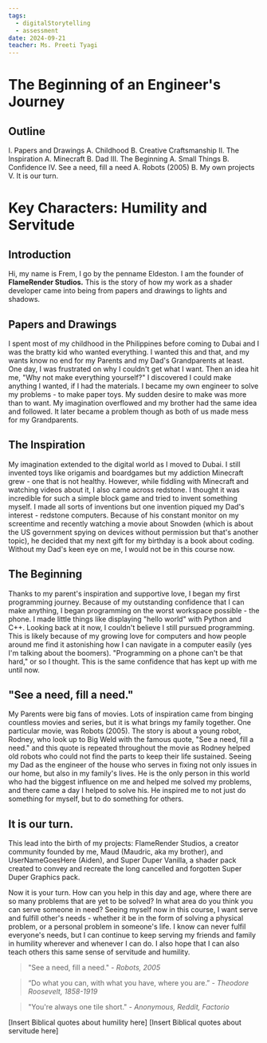 ```yaml
---
tags:
  - digitalStorytelling
  - assessment
date: 2024-09-21
teacher: Ms. Preeti Tyagi
---
```

# The Beginning of an Engineer's Journey
## Outline
I. Papers and Drawings
	A. Childhood
	B. Creative Craftsmanship
II. The Inspiration
	A. Minecraft
	B. Dad
III. The Beginning
	A. Small Things
	B. Confidence
IV. See a need, fill a need
	A. Robots (2005)
	B. My own projects
V. It is our turn.
# Key Characters: Humility and Servitude
## Introduction
Hi, my name is Frem, I go by the penname Eldeston. I am the founder of **FlameRender Studios.** This is the story of how my work as a shader developer came into being from papers and drawings to lights and shadows.
## Papers and Drawings
I spent most of my childhood in the Philippines before coming to Dubai and I was the bratty kid who wanted everything. I wanted this and that, and my wants know no end for my Parents and my Dad's Grandparents at least. One day, I was frustrated on why I couldn't get what I want. Then an idea hit me, "Why not make everything yourself?" I discovered I could make anything I wanted, if I had the materials. I became my own engineer to solve my problems - to make paper toys. My sudden desire to make was more than to want. My imagination overflowed and my brother had the same idea and followed. It later became a problem though as both of us made mess for my Grandparents.
## The Inspiration
My imagination extended to the digital world as I moved to Dubai. I still invented toys like origamis and boardgames but my addiction Minecraft grew - one that is not healthy. However, while fiddling with Minecraft and watching videos about it, I also came across redstone. I thought it was incredible for such a simple block game and tried to invent something myself. I made all sorts of inventions but one invention piqued my Dad's interest - redstone computers. Because of his constant monitor on my screentime and recently watching a movie about Snowden (which is about the US government spying on devices without permission but that's another topic), he decided that my next gift for my birthday is a book about coding. Without my Dad's keen eye on me, I would not be in this course now.
## The Beginning
Thanks to my parent's inspiration and supportive love, I began my first programming journey. Because of my outstanding confidence that I can make anything, I began programming on the worst workspace possible - the phone. I made little things like displaying "hello world" with Python and C++. Looking back at it now, I couldn't believe I still pursued programming. This is likely because of my growing love for computers and how people around me find it astonishing how I can navigate in a computer easily (yes I'm talking about the boomers). "Programming on a phone can't be that hard," or so I thought. This is the same confidence that has kept up with me until now.
## "See a need, fill a need."
My Parents were big fans of movies. Lots of inspiration came from binging countless movies and series, but it is what brings my family together. One particular movie, was Robots (2005). The story is about a young robot, Rodney, who look up to Big Weld with the famous quote, "See a need, fill a need." and this quote is repeated throughout the movie as Rodney helped old robots who could not find the parts to keep their life sustained. Seeing my Dad as the engineer of the house who serves in fixing not only issues in our home, but also in my family's lives. He is the only person in this world who had the biggest influence on me and helped me solved my problems, and there came a day I helped to solve his. He inspired me to not just do something for myself, but to do something for others.
## It is our turn.
This lead into the birth of my projects: FlameRender Studios, a creator community founded by me, Maud (Maudric, aka my brother), and UserNameGoesHere (Aiden), and Super Duper Vanilla, a shader pack created to convey and recreate the long cancelled and forgotten Super Duper Graphics pack.

Now it is your turn. How can you help in this day and age, where there are so many problems that are yet to be solved? In what area do you think you can serve someone in need? Seeing myself now in this course, I want serve and fulfill other's needs - whether it be in the form of solving a physical problem, or a personal problem in someone's life. I know can never fulfil everyone's needs, but I can continue to keep serving my friends and family in humility wherever and whenever I can do. I also hope that I can also teach others this same sense of servitude and humility.

> "See a need, fill a need."
> *- Robots, 2005*

> “Do what you can, with what you have, where you are.”
> *- Theodore Roosevelt, 1858-1919*

> "You're always one tile short."
> *- Anonymous, Reddit, Factorio*

[Insert Biblical quotes about humility here]
[Insert Biblical quotes about servitude here]